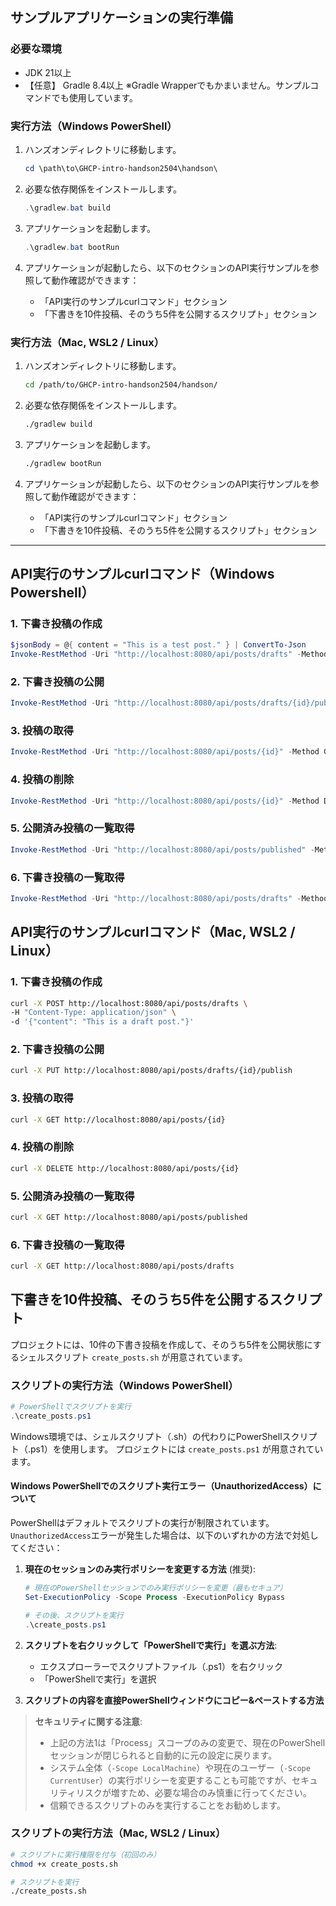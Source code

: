 ## サンプルアプリケーションの実行準備

### 必要な環境

- JDK 21以上
- 【任意】 Gradle 8.4以上 ※Gradle Wrapperでもかまいません。サンプルコマンドでも使用しています。

### 実行方法（Windows PowerShell）

1. ハンズオンディレクトリに移動します。
    ```powershell
    cd \path\to\GHCP-intro-handson2504\handson\
    ```

2. 必要な依存関係をインストールします。
    ```powershell
    .\gradlew.bat build
    ```

3. アプリケーションを起動します。
    ```powershell
    .\gradlew.bat bootRun
    ```

4. アプリケーションが起動したら、以下のセクションのAPI実行サンプルを参照して動作確認ができます：
    - 「API実行のサンプルcurlコマンド」セクション
    - 「下書きを10件投稿、そのうち5件を公開するスクリプト」セクション

### 実行方法（Mac, WSL2 / Linux）

1. ハンズオンディレクトリに移動します。
    ```bash
    cd /path/to/GHCP-intro-handson2504/handson/
    ```

2. 必要な依存関係をインストールします。
    ```bash
    ./gradlew build
    ```

3. アプリケーションを起動します。
    ```bash
    ./gradlew bootRun
    ```

4. アプリケーションが起動したら、以下のセクションのAPI実行サンプルを参照して動作確認ができます：
    - 「API実行のサンプルcurlコマンド」セクション
    - 「下書きを10件投稿、そのうち5件を公開するスクリプト」セクション

---

## API実行のサンプルcurlコマンド（Windows Powershell）

### 1. 下書き投稿の作成
```powershell
$jsonBody = @{ content = "This is a test post." } | ConvertTo-Json
Invoke-RestMethod -Uri "http://localhost:8080/api/posts/drafts" -Method Post -ContentType "application/json" -Body $jsonBody
```

### 2. 下書き投稿の公開
```powershell
Invoke-RestMethod -Uri "http://localhost:8080/api/posts/drafts/{id}/publish" -Method Put
```

### 3. 投稿の取得
```powershell
Invoke-RestMethod -Uri "http://localhost:8080/api/posts/{id}" -Method Get
```

### 4. 投稿の削除
```powershell
Invoke-RestMethod -Uri "http://localhost:8080/api/posts/{id}" -Method Delete
```

### 5. 公開済み投稿の一覧取得
```powershell
Invoke-RestMethod -Uri "http://localhost:8080/api/posts/published" -Method Get
```

### 6. 下書き投稿の一覧取得
```powershell
Invoke-RestMethod -Uri "http://localhost:8080/api/posts/drafts" -Method Get
```

## API実行のサンプルcurlコマンド（Mac, WSL2 / Linux）

### 1. 下書き投稿の作成
```bash
curl -X POST http://localhost:8080/api/posts/drafts \
-H "Content-Type: application/json" \
-d '{"content": "This is a draft post."}'
```

### 2. 下書き投稿の公開
```bash
curl -X PUT http://localhost:8080/api/posts/drafts/{id}/publish
```

### 3. 投稿の取得
```bash
curl -X GET http://localhost:8080/api/posts/{id}
```

### 4. 投稿の削除
```bash
curl -X DELETE http://localhost:8080/api/posts/{id}
```

### 5. 公開済み投稿の一覧取得
```bash
curl -X GET http://localhost:8080/api/posts/published
```

### 6. 下書き投稿の一覧取得
```bash
curl -X GET http://localhost:8080/api/posts/drafts
```

## 下書きを10件投稿、そのうち5件を公開するスクリプト

プロジェクトには、10件の下書き投稿を作成して、そのうち5件を公開状態にするシェルスクリプト `create_posts.sh` が用意されています。

### スクリプトの実行方法（Windows PowerShell）

```powershell
# PowerShellでスクリプトを実行
.\create_posts.ps1
```

Windows環境では、シェルスクリプト（.sh）の代わりにPowerShellスクリプト（.ps1）を使用します。
プロジェクトには `create_posts.ps1` が用意されています。

#### Windows PowerShellでのスクリプト実行エラー（UnauthorizedAccess）について

PowerShellはデフォルトでスクリプトの実行が制限されています。`UnauthorizedAccess`エラーが発生した場合は、以下のいずれかの方法で対処してください：

1. **現在のセッションのみ実行ポリシーを変更する方法** (推奨):
   ```powershell
   # 現在のPowerShellセッションでのみ実行ポリシーを変更（最もセキュア）
   Set-ExecutionPolicy -Scope Process -ExecutionPolicy Bypass
   
   # その後、スクリプトを実行
   .\create_posts.ps1
   ```

2. **スクリプトを右クリックして「PowerShellで実行」を選ぶ方法**:
   - エクスプローラーでスクリプトファイル（.ps1）を右クリック
   - 「PowerShellで実行」を選択

3. **スクリプトの内容を直接PowerShellウィンドウにコピー&ペーストする方法**

> **セキュリティに関する注意**:
> - 上記の方法1は「Process」スコープのみの変更で、現在のPowerShellセッションが閉じられると自動的に元の設定に戻ります。
> - システム全体（`-Scope LocalMachine`）や現在のユーザー（`-Scope CurrentUser`）の実行ポリシーを変更することも可能ですが、セキュリティリスクが増すため、必要な場合のみ慎重に行ってください。
> - 信頼できるスクリプトのみを実行することをお勧めします。

### スクリプトの実行方法（Mac, WSL2 / Linux）

```bash
# スクリプトに実行権限を付与（初回のみ）
chmod +x create_posts.sh

# スクリプトを実行
./create_posts.sh
```

